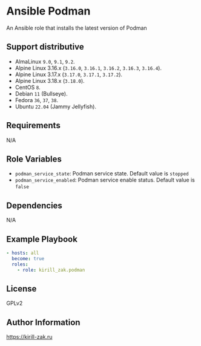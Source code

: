 # Ansible Podman

An Ansible role that installs the latest version of Podman

## Support distributive

* AlmaLinux `9.0`, `9.1`, `9.2`.
* Alpine Linux 3.16.x (`3.16.0`, `3.16.1`, `3.16.2`, `3.16.3`, `3.16.4`).
* Alpine Linux 3.17.x (`3.17.0`, `3.17.1`, `3.17.2`).
* Alpine Linux 3.18.x (`3.18.0`).
* CentOS `8`.
* Debian `11` (Bullseye).
* Fedora `36`, `37`, `38`.
* Ubuntu `22.04` (Jammy Jellyfish).

## Requirements

N/A

## Role Variables

* `podman_service_state`: Podman service state. Default value is `stopped`
* `podman_service_enabled`: Podman service enable status. Default value is `false`

## Dependencies

N/A

## Example Playbook

```yaml
- hosts: all
  become: true
  roles:
    - role: kirill_zak.podman
```

## License

GPLv2

## Author Information

https://kirill-zak.ru